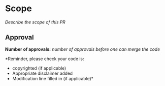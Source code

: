# Scope 

*Describe the scope of this PR*

## Approval

**Number of approvals:** *number of approvals before one can merge the code*

*Reminder, please check your code is:
  - copyrighted (if applicable)
  - Appropriate disclaimer added
  - Modification line filled in (if applicable)*

